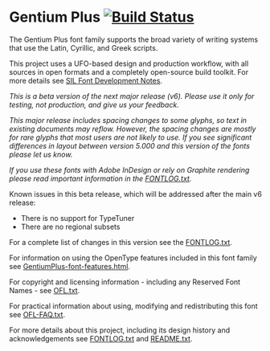 # Gentium Plus [![Build Status](http://build.palaso.org/app/rest/builds/buildType:Fonts_Gentium/statusIcon)](http://build.palaso.org/viewType.html?buildTypeId=Fonts_Gentium&guest=1) 

The Gentium Plus font family supports the broad variety of writing systems that use the Latin, Cyrillic, and Greek scripts.

This project uses a UFO-based design and production workflow, with all sources in open formats and a completely open-source build toolkit. For more details see [SIL Font Development Notes](https://silnrsi.github.io/silfontdev/en-US/Introduction.html).

_This is a beta version of the next major release (v6). Please use it only for testing, not production, and give us your feedback._

_This major release includes spacing changes to some glyphs, so text in existing documents may reflow. However, the spacing changes are mostly for rare glyphs that most users are not likely to use. If you see significant differences in layout between version 5.000 and this version of the fonts please let us know._

_If you use these fonts with Adobe InDesign or rely on Graphite rendering please read important information in the [FONTLOG.txt](FONTLOG.txt)._

Known issues in this beta release, which will be addressed after the main v6 release:

- There is no support for TypeTuner
- There are no regional subsets

For a complete list of changes in this version see the [FONTLOG.txt](FONTLOG.txt).

For information on using the OpenType features included in this font family see [GentiumPlus-font-features.html](documentation/GentiumPlus-font-features.html).

For copyright and licensing information - including any Reserved Font Names - see [OFL.txt](OFL.txt).

For practical information about using, modifying and redistributing this font see [OFL-FAQ.txt](OFL-FAQ.txt).

For more details about this project, including its design history and acknowledgements see [FONTLOG.txt](FONTLOG.txt) and [README.txt](README.txt).
